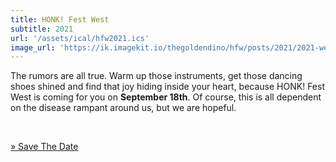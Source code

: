 ```yaml
---
title: HONK! Fest West
subtitle: 2021
url: '/assets/ical/hfw2021.ics'
image_url: 'https://ik.imagekit.io/thegoldendino/hfw/posts/2021/2021-we-are-coming-for-you_p3u2wvRHk.png?updatedAt=1628230081389'
---
```


The rumors are all true. Warm up those instruments, get those dancing shoes shined and find that joy hiding inside your heart, because HONK! Fest West is coming for you on **September 18th**. Of course, this is all dependent on the disease rampant around us, but we are hopeful.

<br/>

[» Save The Date]({url})
